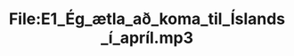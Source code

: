 ---
title: File:E1_Ég_ætla_að_koma_til_Íslands_í_apríl.mp3
recording of: Ég ætla að koma til Íslands í apríl.
reading speed: slow
speaker: E
license: CC0
---